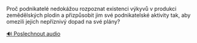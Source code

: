 
Proč podnikatelé nedokážou rozpoznat existenci výkyvů v produkci zemědělských plodin a přizpůsobit jim své podnikatelské aktivity tak, aby omezili jejich nepříznivý dopad na své plány?

[🔊 Poslechnout audio](/data/7-paragraphs/audio/chapter_104/para_002-Pro-podnikatel-nedokou-rozpoznat-existenci-vk.mp3)

